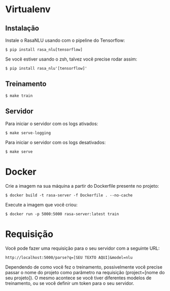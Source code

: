 # Virtualenv
## Instalação
Instale o RasaNLU usando com o pipeline do Tensorflow:
```
$ pip install rasa_nlu[tensorflow]
```

Se você estiver usando o zsh, talvez você precise rodar assim:
```
$ pip install rasa_nlu'[tensorflow]'
```

## Treinamento
```
$ make train
```

## Servidor
Para iniciar o servidor com os logs ativados:
```
$ make serve-logging
```

Para iniciar o servidor com os logs desativados:
```
$ make serve
```

# Docker
Crie a imagem na sua máquina a partir do Dockerfile presente no projeto:
```
$ docker build -t rasa-server -f Dockerfile . --no-cache
```

Execute a imagem que você criou:
```
$ docker run -p 5000:5000 rasa-server:latest train
```

# Requisição
Você pode fazer uma requisição para o seu servidor com a seguinte URL:
```
http://localhost:5000/parse?q=[SEU TEXTO AQUI]&model=nlu
```

Dependendo de como você fez o treinamento, possivelmente você precise passar o nome do projeto como parâmetro na requisição (project=[nome do seu projeto]). O mesmo acontece se você tiver diferentes modelos de treinamento, ou se você definir um token para o seu servidor.
